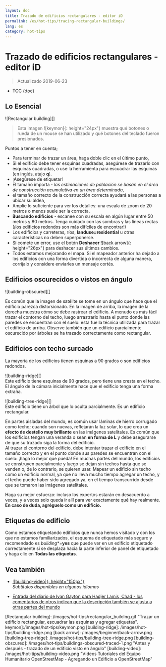 ```yaml
---
layout: doc
title: Trazado de edificios rectangulares - editor iD
permalink: /es/hot-tips/tracing-rectangular-buildings/
lang: es
category: hot-tips
---
```


Trazado de edificios rectangulares - editor iD
============

> Actualizado 2019-06-23

- TOC
{:toc}

Lo Esencial
----------

![Rectangular building][]  

> Esta imagen ![keymon]{: height="24px"} muestra qué botones o rueda de un mouse se han utilizado y qué botones del teclado fueron presionados.  

Puntos a tener en cuenta;  

- Para terminar de trazar un área, haga doble clic en el último punto,  
- Si el edificio debe tener esquinas cuadradas, asegúrese de trazarlo con esquinas cuadradas, o use la herramienta para escuadrar las esquinas (en inglés, atajo **q**).  
- ¡Asegúrese de etiquetar!  
- El tamaño importa - *las estimaciones de población se basan en el área de construcción acumulativa en un área determinada*,  
- el tamaño correcto de la construcción correcta ayudará a las personas a ubicar su aldea,  
- Amplíe lo suficiente para ver los detalles: una escala de zoom de 20 metros o menos suele ser la correcta.  
- **Buscando edificios** - escanee con su escala en algún lugar entre 50 metros y 80 metros. Tenga cuidado con las sombras y las líneas rectas (¡los edificios redondos son más difíciles de encontrar!)  
- Los edificios y carreteras, ríos, **landuse=residential** u otras características no deben superponerse.  
- Si comete un error, use el botón **Deshacer** ![back arrow]{: height="26px"} para deshacer sus últimos cambios.  
- Todos estamos mejorando el mapa. Si el mapeador anterior ha dejado a los edificios con una forma divertida o incorrecta de alguna manera, corríjalo y considere enviarles un mensaje cortés.  

Edificios oscurecidos o vistos en ángulo  
--------------------------------------

![building-obscured][]  

Es común que la imagen de satélite se tome en un ángulo que hace que el edificio parezca distorsionado. En la imagen de arriba, la imagen de la derecha muestra cómo se debe rastrear el edificio. A menudo es más fácil trazar el contorno del techo, luego arrastrarlo hasta el punto donde las paredes se encuentran con el suelo: esta fue la técnica utilizada para trazar el edificio de arriba. Observe también que un edificio parcialmente oscurecido por árboles se ha trazado correctamente como rectangular. 

Edificios con techo surcado
----------------------------
 
La mayoría de los edificios tienen esquinas a 90 grados o son edificios redondos.  

![building-ridge][]  
Este edificio tiene esquinas de 90 grados, pero tiene una cresta en el techo. El ángulo de la cámara inicialmente hace que el edificio tenga una forma extraña.  

![building-tree-ridge][]  
Este edificio tiene un árbol que lo oculta parcialmente. Es un edificio rectangular.  

En partes aisladas del mundo, es común usar láminas de hierro corrugado como techo; cuando son nuevas, reflejarán la luz solar, lo que crea un **efecto de destello muy brillante** en las imágenes satelitales. Es común que los edificios tengan una veranda o sean **en forma de L** y debe asegurarse de que su trazado siga la forma del edificio.  
Al trazar el contorno del edificio, debe intentar trazar el edificio en el tamaño correcto y en el punto donde sus paredes se encuentran con el suelo: ¡haga lo mejor que pueda! En muchas partes del mundo, los edificios se construyen parcialmente y luego se dejan sin techos hasta que se venden o, de lo contrario, se quieren usar. Mapear un edificio sin techo como un edificio normal, ya que no lleva mucho tiempo agregar un techo, y el techo puede haber sido agregado ya, en el tiempo transcurrido desde que se tomaron las imágenes satelitales.  

Haga su mejor esfuerzo: incluso los expertos estarán en desacuerdo a veces, y a veces solo queda ir allí para ver exactamente qué hay realmente. **En caso de duda, agréguelo como un edificio.**  

Etiquetas de edificio
-------------

Como estamos etiquetando edificios que nunca hemos visitado y con los que no estamos familiarizados, el esquema de etiquetado más seguro y recomendado es *building**=**yes** que puede ver en un edificio etiquetado correctamente si se desplaza hacia la parte inferior de panel de etiquetado y haga clic en **Todas las etiquetas**.  

Vea también  
---------

- [![building-video]{: height="150px"}](https://www.youtube.com/watch?v=VPJz-AucqF4&index=7&list=PLb9506_-6FMHZ3nwn9heri3xjQKrSq1hN "Videos Tutoriales del Equipo Humanitario OpenStreetMap - Agregando un Edificio a OpenStreetMap")  
*Subtítulos disponibles en algunos idiomas*  

- [Entrada del diario de Ivan Gayton para Hadjer Lamis, Chad - los comentarios de otros indican que la descripción también se ajusta a otras partes del mundo](https://www.openstreetmap.org/user/IvanGayton/diary/38612)



[Rectangular building]: /images/hot-tips/rectangular_building.gif "Trazar un edificio rectangular, escuadrar las esquinas y agregar etiquetas".
keymon]:/images/hot-tips/keymon.png
[building-ridge]: /images/hot-tips/building-ridge.png
[back arrow]: /images/beginner/back-arrow.png
[building-tree-ridge]: /images/hot-tips/building-tree-ridge.png
[building-obscured]: /images/hot-tips/buildings-obscured-traced-1.png "Antes y después - trazado de un edificio visto en ángulo"
[building-video]: /images/hot-tips/building-video.png "Videos Tutoriales del Equipo Humanitario OpenStreetMap - Agregando un Edificio a OpenStreetMap"